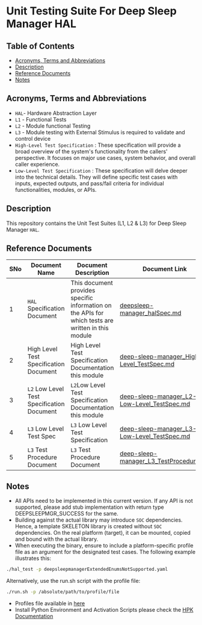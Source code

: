 # Unit Testing Suite For Deep Sleep Manager HAL

## Table of Contents

- [Acronyms, Terms and Abbreviations](#acronyms-terms-and-abbreviations)
- [Description](#description)
- [Reference Documents](#reference-documents)
- [Notes](#notes)

## Acronyms, Terms and Abbreviations

- `HAL`- Hardware Abstraction Layer
- `L1` - Functional Tests
- `L2` - Module functional Testing
- `L3` - Module testing with External Stimulus is required to validate and control device
- `High-Level Test Specification` : These specification will provide a broad overview of the system's functionality from the callers' perspective. It focuses on major use cases, system behavior, and overall caller experience.
- `Low-Level Test Specification` : These specification will delve deeper into the technical details. They will define specific test cases with inputs, expected outputs, and pass/fail criteria for individual functionalities, modules, or APIs.

## Description

This repository contains the Unit Test Suites (L1, L2 & L3) for Deep Sleep Manager `HAL`.

## Reference Documents

|SNo|Document Name|Document Description|Document Link|
|---|-------------|--------------------|-------------|
|1|`HAL` Specification Document|This document provides specific information on the APIs for which tests are written in this module|[deepsleep-manager_halSpec.md](https://github.com/rdkcentral/rdk-halif-deepsleep_manager/blob/main/docs/pages/deepsleep-manager_halSpec.md)|
|2|High Level Test Specification Document|High Level Test Specification Documentation this module|[deep-sleep-manager_High-Level_TestSpec.md](docs/pages/deep-sleep-manager_High-Level_TestSpec.md)|
|3|`L2` Low Level Test Specification Document|`L2`Low Level Test Specification Documentation this module|[deep-sleep-manager_L2-Low-Level_TestSpec.md](docs/pages/deep-sleep-manager_L2-Low-Level_TestSpec.md)|
|4|`L3` Low Level Test Spec|`L3` Low Level Test Specification|[deep-sleep-manager_L3-Low-Level_TestSpec.md](docs/pages/deep-sleep-manager_L3-Low-Level_TestSpec.md)|
|5|`L3` Test Procedure Document|`L3` Test Procedure Document|[deep-sleep-manager_L3_TestProcedure.md](docs/pages/deep-sleep-manager_L3_TestProcedure.md)|

## Notes

- All APIs need to be implemented in this current version. If any API is not supported, please add stub implementation with return type DEEPSLEEPMGR_SUCCESS for the same.
- Building against the actual library may introduce `SOC` dependencies. Hence, a template SKELETON library is created without `SOC` dependencies. On the real platform (target), it can be mounted, copied and bound with the actual library.
- When executing the binary, ensure to include a platform-specific profile file as an argument for the designated test cases. The following example illustrates this:

```bash
./hal_test -p deepsleepmanagerExtendedEnumsNotSupported.yaml
 ```

Alternatively, use the run.sh script with the profile file:

```bash
./run.sh -p /absolute/path/to/profile/file
 ```

- Profiles file available in [here](./profiles/sinkWakeUpSources.yaml)
- Install Python Environment and Activation Scripts please check the [HPK Documentation](https://github.com/rdkcentral/rdk-hpk-documentation/blob/main/README.md)
